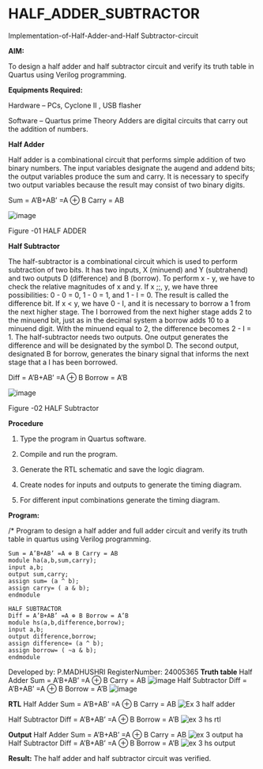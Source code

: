 # HALF_ADDER_SUBTRACTOR

Implementation-of-Half-Adder-and-Half Subtractor-circuit

**AIM:**

To design a half adder and half subtractor circuit and verify its truth table in Quartus using Verilog programming.

**Equipments Required:**

Hardware – PCs, Cyclone II , USB flasher 

Software – Quartus prime Theory Adders are digital circuits that carry out the addition of numbers.

**Half Adder**

Half adder is a combinational circuit that performs simple addition of two binary numbers. The input variables designate the augend and addend bits; the output variables produce the sum and carry. It is necessary to specify two output variables because the result may consist of two binary digits.

Sum = A’B+AB’ =A ⊕ B Carry = AB

![image](https://github.com/naavaneetha/HALF_ADDER_SUBTRACTOR/assets/154305477/bd4a0b2c-cdbc-4184-ab08-81578f121e1f)

Figure -01 HALF ADDER

**Half Subtractor**

The half-subtractor is a combinational circuit which is used to perform subtraction of two bits. It has two inputs, X (minuend) and Y (subtrahend) and two outputs D (difference) and B (borrow). To perform x - y, we have to check the relative magnitudes of x and y. If x ;;, y, we have three possibilities: 0 - 0 = 0, 1 - 0 = 1, and 1 - I = 0. The result is called the difference bit. If x < y, we have 0 - I, and it is necessary to borrow a 1 from the next higher stage. The I borrowed from the next higher stage adds 2 to the minuend bit, just as in the decimal system a borrow adds 10 to a minuend digit. With the minuend equal to 2, the difference becomes 2 - I = 1. The half-subtractor needs two outputs. One output generates the difference and will be designated by the symbol D. The second output, designated B for borrow, generates the binary signal that informs the next stage that a I has been borrowed. 

Diff = A’B+AB’ =A ⊕ B
Borrow = A’B

 ![image](https://github.com/naavaneetha/HALF_ADDER_SUBTRACTOR/assets/154305477/d76b099c-513f-4e7c-843a-e2fd028a531a)

Figure -02 HALF Subtractor

**Procedure**

1.	Type the program in Quartus software.

2.	Compile and run the program.

3.	Generate the RTL schematic and save the logic diagram.

4.	Create nodes for inputs and outputs to generate the timing diagram.

5.	For different input combinations generate the timing diagram.


**Program:**

/* Program to design a half adder and full adder circuit and verify its truth table in quartus using Verilog programming.
```HALF ADDER
Sum = A’B+AB’ =A ⊕ B Carry = AB
module ha(a,b,sum,carry);
input a,b;
output sum,carry;
assign sum= (a ^ b);
assign carry= ( a & b);
endmodule

HALF SUBTRACTOR
Diff = A’B+AB’ =A ⊕ B Borrow = A’B
module hs(a,b,difference,borrow);
input a,b;
output difference,borrow;
assign difference= (a ^ b);
assign borrow= ( ~a & b);
endmodule
```
Developed by: P.MADHUSHRI
RegisterNumber: 24005365
**Truth table**
Half Adder
Sum = A’B+AB’ =A ⊕ B Carry = AB
![image](https://github.com/user-attachments/assets/443fb0e1-b220-4aa8-a346-17b2c46bfe87)
Half Subtractor
Diff = A’B+AB’ =A ⊕ B Borrow = A’B
![image](https://github.com/user-attachments/assets/cf15c4ce-7649-485a-b8d1-6b887739aa73)


**RTL**
Half Adder
Sum = A’B+AB’ =A ⊕ B Carry = AB
![Ex 3 half adder](https://github.com/user-attachments/assets/50764142-f35a-44c7-8c55-9937fdfd41e8)

Half Subtractor
Diff = A’B+AB’ =A ⊕ B Borrow = A’B
![ex 3 hs rtl](https://github.com/user-attachments/assets/9541f6e3-74ab-454a-9e2c-67ef398734b2)

**Output**
Half Adder
Sum = A’B+AB’ =A ⊕ B Carry = AB
![ex 3 output ha](https://github.com/user-attachments/assets/10b9f738-4af6-4cce-87b5-48760324a57c)
Half Subtractor
Diff = A’B+AB’ =A ⊕ B Borrow = A’B
![ex 3 hs output](https://github.com/user-attachments/assets/475b580d-2a63-4fb8-af5b-72f4d2e48035)

**Result:**
The half adder and half subtractor circuit was verified.
